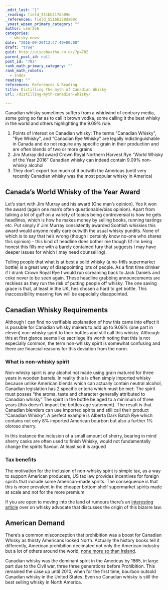```yaml
---
_edit_last: "1"
_reading: field_551bb417da09e
_references: field_551bb328da09c
_yoast_wpseo_primary_category: ""
author: user256
categories:
  - whisky-news
date: "2016-09-26T12:47:49+00:00"
draft: "true"
guid: http://uiscebeatha.co.uk/?p=782
parent_post_id: null
post_id: "782"
rank_math_primary_category: ""
rank_math_robots:
  - index
reading: ""
references: References & Reading
title: Distilling The myth of Canadian Whisky
url: /distilling-myth-canadian-whisky/

---
```

Canadian whisky sometimes suffers from a whirlwind of contrary media, some going so far as to call it brown vodka, some calling it the best whisky in the world and others highlighting the 9.09% rule.

1. Points of interest on Canadian whisky:
   The terms "Canadian Whisky", "Rye Whisky", and "Canadian Rye Whisky" are legally indistinguishable in Canada and do not require any specific grain in their production and are often blends of two or more grains
1. Jim Murray did award Crown Royal Northern Harvest Rye “World Whisky of the Year 2016”
   Canadian whisky can indeed contain 9.09% non-whisky alcohol
1. They don’t export too much of it outwith the Americas (until very recently Canadian whisky was the most popular whisky in America)

## Canada’s World Whisky of the Year Award

Let’s start with Jim Murray and his award (One man’s opinion). Yes it won the award (again one man’s often questionable/bias opinion). Apart from talking a lot of guff on a variety of topics being controversial is how he gets headlines, which is how he makes money by selling books, running tastings etc. Put simply if Jim Murray consistently awarded Scottish whiskies this award would anyone really care outwith the usual whisky pundits. None of which is to say that he’s wrong (though i certainly know no-one who shares this opinion) - this kind of headline does bother me though (If i’m being honest this fills me with a barely contained fury that suggests I may have deeper issues for which I may need counselling).

Telling people that what is at best a solid whisky (a no-frills supermarket bottle) is a great way of disappointing lots of people. As a first time drinker if I drank Crown Royal Rye I would run screaming back to Jack Daniels and coke never to be seen again. These headline grabbing announcements are reckless as they run the risk of putting people off whisky. The one saving grace is that, at least in the UK, hes chosen a hard to get bottle. This inaccessibility meaning few will be especially disappointed.

## Canadian Whisky Requirements

Although I can find no verifiable explanation of how this came into effect it is possible for Canadian whisky makers to add up to 9.09% (one part in eleven) non-whisky spirit to their bottles and still call this whisky. Although this at first glance seems like sacrilege it’s worth noting that this is not especially common, the term non-whisky spirit is somewhat confusing and there are financial reasons for this deviation from the norm.

### What is non-whisky spirit

Non-whisky spirit is any alcohol not made using grain matured for three years in wooden barrels. In reality this is often simply imported whisky because unlike American blends which can actually contain neutral alcohol, Canadian legislation has 2 specific criteria which must be met:
The spirit must posses “the aroma, taste and character generally attributed to Canadian whisky”
The spirit in the bottle be aged to a minimum of three years (this doesn’t impact the bottles age statement). The result is that Canadian blenders can use imported spirits and still call their product “Canadian Whisky”. A perfect example is Alberta Dark Batch Rye which contains not only 8% imported American bourbon but also a further 1% oloroso sherry.

In this instance the inclusion of a small amount of sherry, bearing in mind sherry casks are often used to finish Whisky, would not fundamentally change the spirits flavour. At least so it is argued

### Tax benefits

The motivation for the inclusion of non-whisky spirit is simple tax, as a way to support American producers, US tax law provides incentives for foreign spirits that include some American-made spirits. The consequence is that this is more prevalent in the cheaper bottom shelf supermarket spirits made at scale and not for the more premium

If you are open to moving into the land of rumours there’s an [interesting article](http://whiskyadvocate.com/2015/06/15/the-curious-canadian-case-of-the-9-09-rule/) over on whisky advocate that discusses the origin of this bizarre law.

## American Demand

There’s a common misconception that prohibition was a boost for Canadian Whisky as thirsty Americans looked North. Actually the history books tell it differently, American prohibition decimated not only the American industry but a lot of others around the world, [none more so than Ireland](http://uiscebeatha.co.uk/the-downfall-of-irish-whiskey/).

Canadian whisky was the dominant spirit in the Americas by 1865, in large part due to the Civil war, three three generations before Prohibition. This remained the case up until 2010, when for the first time, bourbon outsold Canadian whisky in the United States. Even so Canadian whisky is still the best selling whisky in North America.
